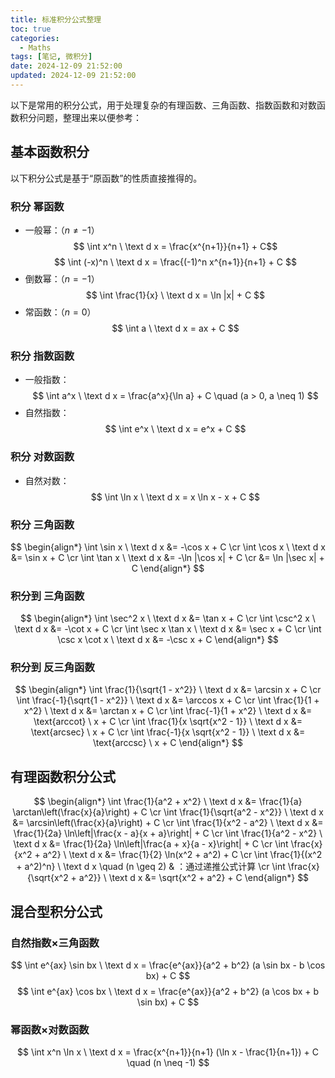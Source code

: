 ```yaml
---
title: 标准积分公式整理
toc: true
categories:
  - Maths
tags: [笔记, 微积分]
date: 2024-12-09 21:52:00
updated: 2024-12-09 21:52:00
---
```


以下是常用的积分公式，用于处理复杂的有理函数、三角函数、指数函数和对数函数积分问题，整理出来以便参考：

<!-- more -->

## 基本函数积分

以下积分公式是基于“原函数”的性质直接推得的。

### 积分 幂函数

- 一般幂：（$n \neq -1$）
  $$ \int x^n \ \text d x = \frac{x^{n+1}}{n+1} + C$$
  $$ \int (-x)^n \ \text d x = \frac{(-1)^n x^{n+1}}{n+1} + C $$
- 倒数幂：（$n = -1$）
  $$ \int \frac{1}{x} \ \text d x = \ln |x| + C $$
- 常函数：（$n = 0$）
  $$ \int a \ \text d x = ax + C $$

### 积分 指数函数

- 一般指数：
  $$ \int a^x \ \text d x = \frac{a^x}{\ln a} + C \quad (a > 0, a \neq 1) $$
- 自然指数：
  $$ \int e^x \ \text d x = e^x + C $$

### 积分 对数函数

- 自然对数：
  $$ \int \ln x \ \text d x = x \ln x - x + C $$

### 积分 三角函数

$$
\begin{align*}
\int \sin x \ \text d x &= -\cos x + C \cr
\int \cos x \ \text d x &= \sin x + C \cr
\int \tan x \ \text d x &= -\ln |\cos x| + C \cr
&= \ln |\sec x| + C
\end{align*}
$$

### 积分到 三角函数

$$
\begin{align*}
\int \sec^2 x \ \text d x &= \tan x + C \cr
\int \csc^2 x \ \text d x &= -\cot x + C \cr
\int \sec x \tan x \ \text d x &= \sec x + C \cr
\int \csc x \cot x \ \text d x &= -\csc x + C
\end{align*}
$$

### 积分到 反三角函数

$$
\begin{align*}
\int \frac{1}{\sqrt{1 - x^2}} \ \text d x &= \arcsin x + C \cr
\int \frac{-1}{\sqrt{1 - x^2}} \ \text d x &= \arccos x + C \cr
\int \frac{1}{1 + x^2} \ \text d x &= \arctan x + C \cr
\int \frac{-1}{1 + x^2} \ \text d x &= \text{arccot} \ x + C \cr
\int \frac{1}{x \sqrt{x^2 - 1}} \ \text d x &= \text{arcsec} \ x + C \cr
\int \frac{-1}{x \sqrt{x^2 - 1}} \ \text d x &= \text{arccsc} \ x + C
\end{align*}
$$

## 有理函数积分公式

$$
\begin{align*}
\int \frac{1}{a^2 + x^2} \ \text d x &= \frac{1}{a} \arctan\left(\frac{x}{a}\right) + C \cr
\int \frac{1}{\sqrt{a^2 - x^2}} \ \text d x &= \arcsin\left(\frac{x}{a}\right) + C \cr
\int \frac{1}{x^2 - a^2} \ \text d x &= \frac{1}{2a} \ln\left|\frac{x - a}{x + a}\right| + C \cr
\int \frac{1}{a^2 - x^2} \ \text d x &= \frac{1}{2a} \ln\left|\frac{a + x}{a - x}\right| + C \cr
\int \frac{x}{x^2 + a^2} \ \text d x &= \frac{1}{2} \ln(x^2 + a^2) + C \cr
\int \frac{1}{(x^2 + a^2)^n} \ \text d x \quad (n \geq 2) & ：通过递推公式计算 \cr
\int \frac{x}{\sqrt{x^2 + a^2}} \ \text d x &= \sqrt{x^2 + a^2} + C
\end{align*}
$$

## 混合型积分公式

### 自然指数×三角函数

$$
\int e^{ax} \sin bx \ \text d x = \frac{e^{ax}}{a^2 + b^2} (a \sin bx - b \cos bx) + C
$$
$$
\int e^{ax} \cos bx \ \text d x = \frac{e^{ax}}{a^2 + b^2} (a \cos bx + b \sin bx) + C
$$

### 幂函数×对数函数

$$
\int x^n \ln x \ \text d x = \frac{x^{n+1}}{n+1} (\ln x - \frac{1}{n+1}) + C \quad (n \neq -1)
$$
